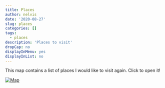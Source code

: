 ```yaml
---
title: Places
author: nelvis
date: '2020-08-27'
slug: places
categories: []
tags:
  - places
description: 'Places to visit'
dropCap: no
displayInMenu: yes
displayInList: no
---
```


This map contains a list of places I would like to visit again. Click to open it!

[![Map](/post/places/places.png)](https://www.google.com/maps/d/embed?mid=1YI1JNxiHIPf3uFbIH_dYMpTh2tKk1HAc)